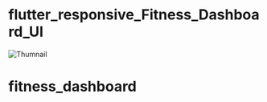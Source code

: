# flutter_responsive_Fitness_Dashboard_UI

![Thumnail](https://github.com/user-attachments/assets/73d7b19c-89a4-4334-a63f-4969164f884b)
# fitness_dashboard



